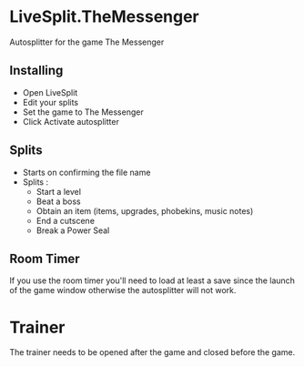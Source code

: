 # LiveSplit.TheMessenger
Autosplitter for the game The Messenger

## Installing
  * Open LiveSplit
  * Edit your splits
  * Set the game to The Messenger
  * Click Activate autosplitter
  
## Splits
  * Starts on confirming the file name
  * Splits :
    * Start a level
    * Beat a boss
    * Obtain an item (items, upgrades, phobekins, music notes)
    * End a cutscene
    * Break a Power Seal
    
## Room Timer
If you use the room timer you'll need to load at least a save since the launch of the game window otherwise the autosplitter will not work.


# Trainer
The trainer needs to be opened after the game and closed before the game.